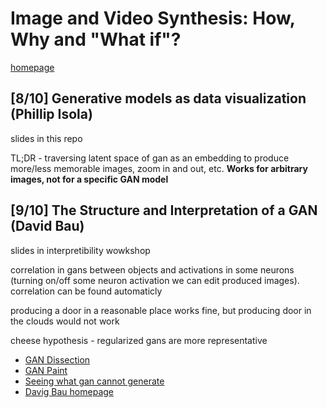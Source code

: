 # Image and Video Synthesis: How, Why and "What if"?

[homepage](https://sites.google.com/berkeley.edu/iccv-2019-image-and-video-syn)

## [8/10] Generative models as data visualization (Phillip Isola)

slides in this repo

TL;DR - traversing latent space of gan as an embedding to produce more/less memorable images, zoom in and out, etc. **Works for arbitrary images, not for a specific GAN model**

## [9/10] The Structure and Interpretation of a GAN (David Bau)

slides in interpretibility wowkshop

correlation in gans between objects and activations in some neurons (turning on/off some neuron activation we can edit produced images). correlation can be found automaticly

producing a door in a reasonable place works fine, but producing door in the clouds would not work

cheese hypothesis - regularized gans are more representative

- [GAN Dissection](http://gandissect.csail.mit.edu/)
- [GAN Paint](http://ganpaint.io/)
- [Seeing what gan cannot generate](http://ganseeing.csail.mit.edu/)
- [Davig Bau homepage](https://people.csail.mit.edu/davidbau/home/)
